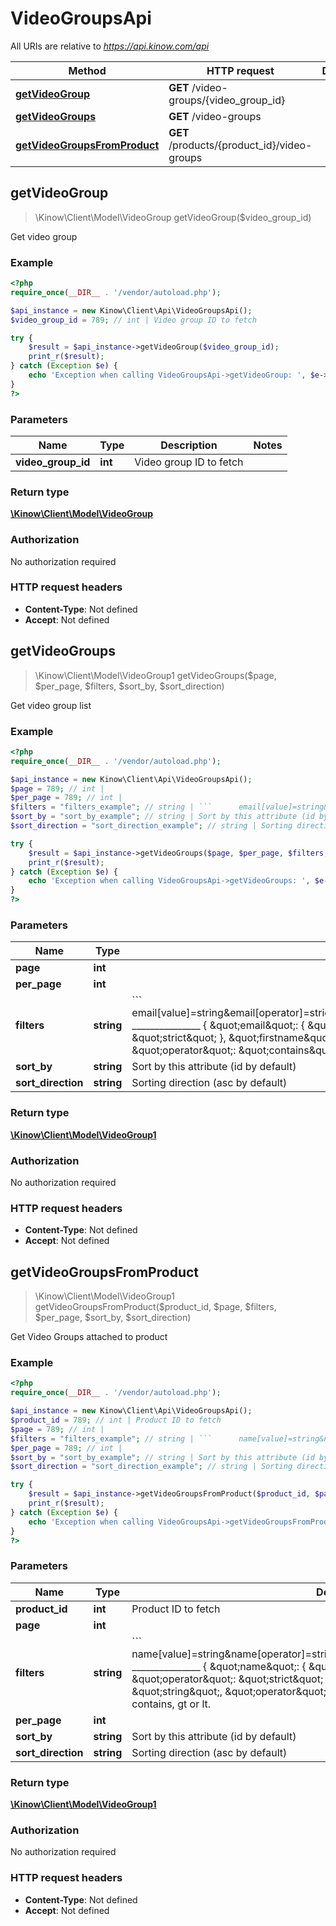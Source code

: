 # VideoGroupsApi

All URIs are relative to *https://api.kinow.com/api*

Method | HTTP request | Description
------------- | ------------- | -------------
[**getVideoGroup**](#getVideoGroup) | **GET** /video-groups/{video_group_id} | 
[**getVideoGroups**](#getVideoGroups) | **GET** /video-groups | 
[**getVideoGroupsFromProduct**](#getVideoGroupsFromProduct) | **GET** /products/{product_id}/video-groups | 


## **getVideoGroup**
> \Kinow\Client\Model\VideoGroup getVideoGroup($video_group_id)



Get video group

### Example
```php
<?php
require_once(__DIR__ . '/vendor/autoload.php');

$api_instance = new Kinow\Client\Api\VideoGroupsApi();
$video_group_id = 789; // int | Video group ID to fetch

try {
    $result = $api_instance->getVideoGroup($video_group_id);
    print_r($result);
} catch (Exception $e) {
    echo 'Exception when calling VideoGroupsApi->getVideoGroup: ', $e->getMessage(), PHP_EOL;
}
?>
```

### Parameters

Name | Type | Description  | Notes
------------- | ------------- | ------------- | -------------
 **video_group_id** | **int**| Video group ID to fetch |

### Return type

[**\Kinow\Client\Model\VideoGroup**](#VideoGroup)

### Authorization

No authorization required

### HTTP request headers

 - **Content-Type**: Not defined
 - **Accept**: Not defined

## **getVideoGroups**
> \Kinow\Client\Model\VideoGroup1 getVideoGroups($page, $per_page, $filters, $sort_by, $sort_direction)



Get video group list

### Example
```php
<?php
require_once(__DIR__ . '/vendor/autoload.php');

$api_instance = new Kinow\Client\Api\VideoGroupsApi();
$page = 789; // int | 
$per_page = 789; // int | 
$filters = "filters_example"; // string | ```      email[value]=string&email[operator]=strict&firstname[value]=string&firstname[operator]=contains      _______________        {      \"email\": {      \"value\": \"string\",      \"operator\": \"strict\"      },      \"firstname\": {      \"value\": \"string\",      \"operator\": \"contains\"      }      } ```Operator can be strict, contains, gt or lt.
$sort_by = "sort_by_example"; // string | Sort by this attribute (id by default)
$sort_direction = "sort_direction_example"; // string | Sorting direction (asc by default)

try {
    $result = $api_instance->getVideoGroups($page, $per_page, $filters, $sort_by, $sort_direction);
    print_r($result);
} catch (Exception $e) {
    echo 'Exception when calling VideoGroupsApi->getVideoGroups: ', $e->getMessage(), PHP_EOL;
}
?>
```

### Parameters

Name | Type | Description  | Notes
------------- | ------------- | ------------- | -------------
 **page** | **int**|  | [optional]
 **per_page** | **int**|  | [optional]
 **filters** | **string**| &#x60;&#x60;&#x60;      email[value]&#x3D;string&amp;email[operator]&#x3D;strict&amp;firstname[value]&#x3D;string&amp;firstname[operator]&#x3D;contains      _______________        {      \&quot;email\&quot;: {      \&quot;value\&quot;: \&quot;string\&quot;,      \&quot;operator\&quot;: \&quot;strict\&quot;      },      \&quot;firstname\&quot;: {      \&quot;value\&quot;: \&quot;string\&quot;,      \&quot;operator\&quot;: \&quot;contains\&quot;      }      } &#x60;&#x60;&#x60;Operator can be strict, contains, gt or lt. | [optional]
 **sort_by** | **string**| Sort by this attribute (id by default) | [optional]
 **sort_direction** | **string**| Sorting direction (asc by default) | [optional]

### Return type

[**\Kinow\Client\Model\VideoGroup1**](#VideoGroup1)

### Authorization

No authorization required

### HTTP request headers

 - **Content-Type**: Not defined
 - **Accept**: Not defined

## **getVideoGroupsFromProduct**
> \Kinow\Client\Model\VideoGroup1 getVideoGroupsFromProduct($product_id, $page, $filters, $per_page, $sort_by, $sort_direction)



Get Video Groups attached to product

### Example
```php
<?php
require_once(__DIR__ . '/vendor/autoload.php');

$api_instance = new Kinow\Client\Api\VideoGroupsApi();
$product_id = 789; // int | Product ID to fetch
$page = 789; // int | 
$filters = "filters_example"; // string | ```      name[value]=string&name[operator]=strict&duration[value]=string&duration[operator]=gt      _______________        {      \"name\": {      \"value\": \"string\",      \"operator\": \"strict\"      },      \"duration\": {      \"value\": \"string\",      \"operator\": \"gt\"      }      } ```      Operator can be strict, contains, gt or lt.
$per_page = 789; // int | 
$sort_by = "sort_by_example"; // string | Sort by this attribute (id by default)
$sort_direction = "sort_direction_example"; // string | Sorting direction (asc by default)

try {
    $result = $api_instance->getVideoGroupsFromProduct($product_id, $page, $filters, $per_page, $sort_by, $sort_direction);
    print_r($result);
} catch (Exception $e) {
    echo 'Exception when calling VideoGroupsApi->getVideoGroupsFromProduct: ', $e->getMessage(), PHP_EOL;
}
?>
```

### Parameters

Name | Type | Description  | Notes
------------- | ------------- | ------------- | -------------
 **product_id** | **int**| Product ID to fetch |
 **page** | **int**|  | [optional]
 **filters** | **string**| &#x60;&#x60;&#x60;      name[value]&#x3D;string&amp;name[operator]&#x3D;strict&amp;duration[value]&#x3D;string&amp;duration[operator]&#x3D;gt      _______________        {      \&quot;name\&quot;: {      \&quot;value\&quot;: \&quot;string\&quot;,      \&quot;operator\&quot;: \&quot;strict\&quot;      },      \&quot;duration\&quot;: {      \&quot;value\&quot;: \&quot;string\&quot;,      \&quot;operator\&quot;: \&quot;gt\&quot;      }      } &#x60;&#x60;&#x60;      Operator can be strict, contains, gt or lt. | [optional]
 **per_page** | **int**|  | [optional]
 **sort_by** | **string**| Sort by this attribute (id by default) | [optional]
 **sort_direction** | **string**| Sorting direction (asc by default) | [optional]

### Return type

[**\Kinow\Client\Model\VideoGroup1**](#VideoGroup1)

### Authorization

No authorization required

### HTTP request headers

 - **Content-Type**: Not defined
 - **Accept**: Not defined

